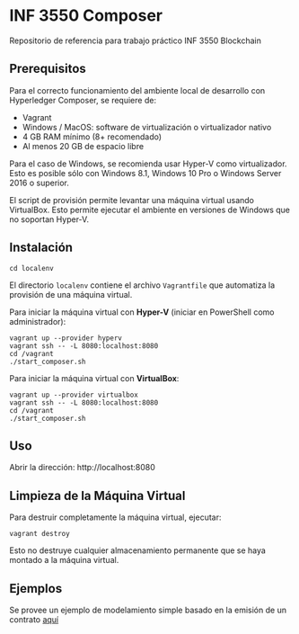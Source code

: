 # INF 3550 Composer
Repositorio de referencia para trabajo práctico INF 3550 Blockchain

## Prerequisitos

Para el correcto funcionamiento del ambiente local de desarrollo con Hyperledger Composer, se requiere de:
- Vagrant
- Windows / MacOS: software de virtualización o virtualizador nativo
- 4 GB RAM mínimo (8+ recomendado)
- Al menos 20 GB de espacio libre

Para el caso de Windows, se recomienda usar Hyper-V como virtualizador. Esto es posible sólo con Windows 8.1, Windows 10 Pro o Windows Server 2016 o superior.

El script de provisión permite levantar una máquina virtual usando VirtualBox. Esto permite ejecutar el ambiente en versiones de Windows que no soportan Hyper-V.

## Instalación

```shell
cd localenv
```

El directorio `localenv` contiene el archivo `Vagrantfile` que automatiza la provisión de una máquina virtual.

Para iniciar la máquina virtual con __Hyper-V__ (iniciar en PowerShell como administrador):

```shell
vagrant up --provider hyperv
vagrant ssh -- -L 8080:localhost:8080
cd /vagrant
./start_composer.sh
```

Para iniciar la máquina virtual con __VirtualBox__:

```shell
vagrant up --provider virtualbox
vagrant ssh -- -L 8080:localhost:8080
cd /vagrant
./start_composer.sh
```

## Uso

Abrir la dirección: http://localhost:8080

## Limpieza de la Máquina Virtual

Para destruir completamente la máquina virtual, ejecutar:

```shell
vagrant destroy
```

Esto no destruye cualquier almacenamiento permanente que se haya montado a la máquina virtual.

## Ejemplos

Se provee un ejemplo de modelamiento simple basado en la emisión de un contrato [aquí](./MsaExample/README.MD)